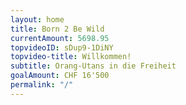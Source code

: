 ```yaml
---
layout: home
title: Born 2 Be Wild
currentAmount: 5698.95
topvideoID: sDup9-1DiNY
topvideo-title: Willkommen!
subtitle: Orang-Utans in die Freiheit
goalAmount: CHF 16'500
permalink: "/"
---
```

